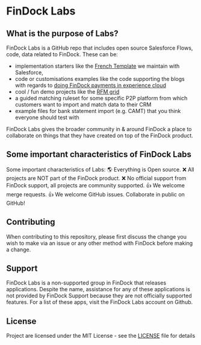 # FinDock Labs

## What is the purpose of Labs?

FinDock Labs is a GitHub repo that includes open source Salesforce Flows, code, data related to FinDock. These can be:
- implementation starters like the [French Template](https://github.com/FinDockLabs/findock-fr-template) we maintain with Salesforce,
- code or customisations examples like the code supporting the blogs with regards to [doing FinDock payments in experience cloud](https://github.com/FinDockLabs/findock-experience-cloud-examples)
- cool / fun demo projects like the [RFM grid](https://github.com/FinDockLabs/RFM-customer-segmentation)
- a guided matching ruleset for some specific P2P platform from which customers want to import and match data to their CRM
- example files for bank statement import (e.g. CAMT) that you think everyone should test with

FinDock Labs gives the broader community in & around FinDock a place to collaborate on things that they have created on top of the FinDock product.

## Some important characteristics of FinDock Labs

Some important characteristics of Labs:
:earth_americas: Everything is Open source.
:x: All projects are NOT part of the FinDock product.
:x: No official support from FinDock support, all projects are community supported.
:+1: We welcome merge requests.
:+1: We welcome GitHub issues. Collaborate in public on GitHub!

## Contributing

When contributing to this repository, please first discuss the change you wish to make via an issue or any other method with FinDock before making a change.

## Support

FinDock Labs is a non-supported group in FinDock that releases applications. Despite the name, assistance for any of these applications is not provided by FinDock Support because they are not officially supported features. For a list of these apps, visit the FinDock Labs account on Github. 

## License

Project are licensed under the MIT License - see the [LICENSE](/LICENSE) file for details

